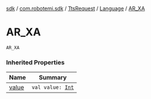 [sdk](../../../index.md) / [com.robotemi.sdk](../../index.md) / [TtsRequest](../index.md) / [Language](index.md) / [AR_XA](./-a-r_-x-a.md)

# AR_XA

`AR_XA`

### Inherited Properties

| Name | Summary |
|---|---|
| [value](value.md) | `val value: `[`Int`](https://kotlinlang.org/api/latest/jvm/stdlib/kotlin/-int/index.html) |
